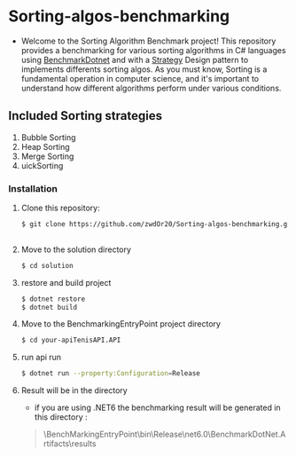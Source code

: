 # Sorting-algos-benchmarking
- Welcome to the Sorting Algorithm Benchmark project! This repository provides a benchmarking for various sorting algorithms in C# languages using [BenchmarkDotnet](https://github.com/dotnet/BenchmarkDotNet) and with a [Strategy](https://refactoring.guru/design-patterns/strategy) Design pattern to implements differents sorting algos. As you must know, Sorting is a fundamental operation in computer science, and it's important to understand how different algorithms perform under various conditions.

## Included Sorting strategies 
  1.  Bubble Sorting
  2.  Heap Sorting
  3.  Merge Sorting
  4.  uickSorting


### Installation

1. Clone this repository:

   ```sh
   $ git clone https://github.com/zwdOr20/Sorting-algos-benchmarking.git
  
2. Move to the solution directory
   ```sh
   $ cd solution
3. restore and build project

     ```sh
   $ dotnet restore
    $ dotnet build
4. Move to the BenchmarkingEntryPoint project directory
    ```sh
    $ cd your-apiTenisAPI.API

5. run api run
    ```sh
    $ dotnet run --property:Configuration=Release
6. Result will be in the directory
  
   - if you are using .NET6 the benchmarking result will be generated in this directory : 
   > \BenchMarkingEntryPoint\bin\Release\net6.0\BenchmarkDotNet.Artifacts\results
